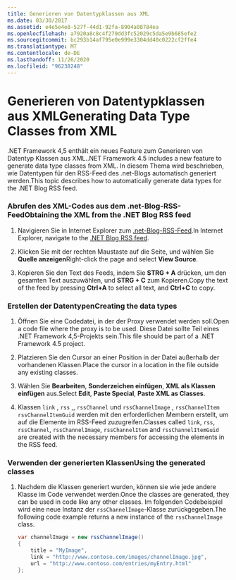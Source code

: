 ```yaml
---
title: Generieren von Datentypklassen aus XML
ms.date: 03/30/2017
ms.assetid: e4e5e4e8-527f-44d1-92fa-8904a08784ea
ms.openlocfilehash: a7920a8c8c4f279dd3fc52029c5da5e9b685efe2
ms.sourcegitcommit: bc293b14af795e0e999e3304dd40c0222cf2ffe4
ms.translationtype: MT
ms.contentlocale: de-DE
ms.lasthandoff: 11/26/2020
ms.locfileid: "96238248"
---
```

# <a name="generating-data-type-classes-from-xml"></a><span data-ttu-id="849c9-102">Generieren von Datentypklassen aus XML</span><span class="sxs-lookup"><span data-stu-id="849c9-102">Generating Data Type Classes from XML</span></span>

<span data-ttu-id="849c9-103">.NET Framework 4,5 enthält ein neues Feature zum Generieren von Datentyp Klassen aus XML.</span><span class="sxs-lookup"><span data-stu-id="849c9-103">.NET Framework 4.5 includes a new feature to generate data type classes from XML.</span></span> <span data-ttu-id="849c9-104">In diesem Thema wird beschrieben, wie Datentypen für den RSS-Feed des .net-Blogs automatisch generiert werden.</span><span class="sxs-lookup"><span data-stu-id="849c9-104">This topic describes how to automatically generate data types for the .NET Blog RSS feed.</span></span>  
  
### <a name="obtaining-the-xml-from-the-net-blog-rss-feed"></a><span data-ttu-id="849c9-105">Abrufen des XML-Codes aus dem .net-Blog-RSS-Feed</span><span class="sxs-lookup"><span data-stu-id="849c9-105">Obtaining the XML from the .NET Blog RSS feed</span></span>  
  
1. <span data-ttu-id="849c9-106">Navigieren Sie in Internet Explorer zum [.net-Blog-RSS-Feed](https://devblogs.microsoft.com/dotnet/feed/).</span><span class="sxs-lookup"><span data-stu-id="849c9-106">In Internet Explorer, navigate to the [.NET Blog RSS feed](https://devblogs.microsoft.com/dotnet/feed/).</span></span>  
  
2. <span data-ttu-id="849c9-107">Klicken Sie mit der rechten Maustaste auf die Seite, und wählen Sie **Quelle anzeigen**</span><span class="sxs-lookup"><span data-stu-id="849c9-107">Right-click the page and select **View Source**.</span></span>  
  
3. <span data-ttu-id="849c9-108">Kopieren Sie den Text des Feeds, indem Sie **STRG + A** drücken, um den gesamten Text auszuwählen, und **STRG + C** zum Kopieren.</span><span class="sxs-lookup"><span data-stu-id="849c9-108">Copy the text of the feed by pressing **Ctrl+A** to select all text, and **Ctrl+C** to copy.</span></span>  
  
### <a name="creating-the-data-types"></a><span data-ttu-id="849c9-109">Erstellen der Datentypen</span><span class="sxs-lookup"><span data-stu-id="849c9-109">Creating the data types</span></span>  
  
1. <span data-ttu-id="849c9-110">Öffnen Sie eine Codedatei, in der der Proxy verwendet werden soll.</span><span class="sxs-lookup"><span data-stu-id="849c9-110">Open a code file where the proxy is to be used.</span></span> <span data-ttu-id="849c9-111">Diese Datei sollte Teil eines .NET Framework 4,5-Projekts sein.</span><span class="sxs-lookup"><span data-stu-id="849c9-111">This file should be part of a .NET Framework 4.5 project.</span></span>  
  
2. <span data-ttu-id="849c9-112">Platzieren Sie den Cursor an einer Position in der Datei außerhalb der vorhandenen Klassen.</span><span class="sxs-lookup"><span data-stu-id="849c9-112">Place the cursor in a location in the file outside any existing classes.</span></span>  
  
3. <span data-ttu-id="849c9-113">Wählen Sie **Bearbeiten**, **Sonderzeichen einfügen**, **XML als Klassen einfügen** aus.</span><span class="sxs-lookup"><span data-stu-id="849c9-113">Select **Edit**, **Paste Special**, **Paste XML as Classes**.</span></span>  
  
4. <span data-ttu-id="849c9-114">Klassen `link` , `rss` ,, `rssChannel` und `rssChannelImage` , `rssChannelItem` `rssChannelItemGuid` werden mit den erforderlichen Membern erstellt, um auf die Elemente im RSS-Feed zuzugreifen.</span><span class="sxs-lookup"><span data-stu-id="849c9-114">Classes called `link`, `rss`, `rssChannel`, `rssChannelImage`, `rssChannelItem` and `rssChannelItemGuid` are created with the necessary members for accessing the elements in the RSS feed.</span></span>  
  
### <a name="using-the-generated-classes"></a><span data-ttu-id="849c9-115">Verwenden der generierten Klassen</span><span class="sxs-lookup"><span data-stu-id="849c9-115">Using the generated classes</span></span>  
  
1. <span data-ttu-id="849c9-116">Nachdem die Klassen generiert wurden, können sie wie jede andere Klasse im Code verwendet werden.</span><span class="sxs-lookup"><span data-stu-id="849c9-116">Once the classes are generated, they can be used in code like any other classes.</span></span> <span data-ttu-id="849c9-117">Im folgenden Codebeispiel wird eine neue Instanz der `rssChannelImage`-Klasse zurückgegeben.</span><span class="sxs-lookup"><span data-stu-id="849c9-117">The following code example returns a new instance of the `rssChannelImage` class.</span></span>  
  
    ```csharp
    var channelImage = new rssChannelImage()
    {
        title = "MyImage",
        link = "http://www.contoso.com/images/channelImage.jpg",
        url = "http://www.contoso.com/entries/myEntry.html"
    };  
    ```
